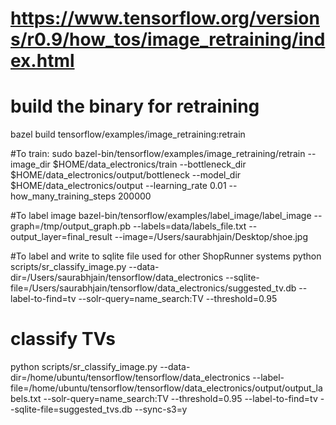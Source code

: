 # https://www.tensorflow.org/versions/r0.9/how_tos/image_retraining/index.html

# build the binary for retraining
bazel build tensorflow/examples/image_retraining:retrain


#To train:
sudo bazel-bin/tensorflow/examples/image_retraining/retrain --image_dir $HOME/data_electronics/train --bottleneck_dir $HOME/data_electronics/output/bottleneck  --model_dir $HOME/data_electronics/output  --learning_rate 0.01 --how_many_training_steps 200000

#To label image
bazel-bin/tensorflow/examples/label_image/label_image --graph=/tmp/output_graph.pb --labels=data/labels_file.txt --output_layer=final_result --image=/Users/saurabhjain/Desktop/shoe.jpg

#To label and write to sqlite file used for other ShopRunner systems
python scripts/sr_classify_image.py --data-dir=/Users/saurabhjain/tensorflow/data_electronics --sqlite-file=/Users/saurabhjain/tensorflow/data_electronics/suggested_tv.db --label-to-find=tv --solr-query=name_search:TV --threshold=0.95


# classify TVs
python scripts/sr_classify_image.py  --data-dir=/home/ubuntu/tensorflow/tensorflow/data_electronics --label-file=/home/ubuntu/tensorflow/tensorflow/data_electronics/output/output_labels.txt --solr-query=name_search:TV --threshold=0.95 --label-to-find=tv --sqlite-file=suggested_tvs.db --sync-s3=y